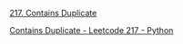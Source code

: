 [217. Contains Duplicate](https://leetcode.com/problems/contains-duplicate/description/)

[Contains Duplicate - Leetcode 217 - Python](https://www.youtube.com/watch?v=3OamzN90kPg)

